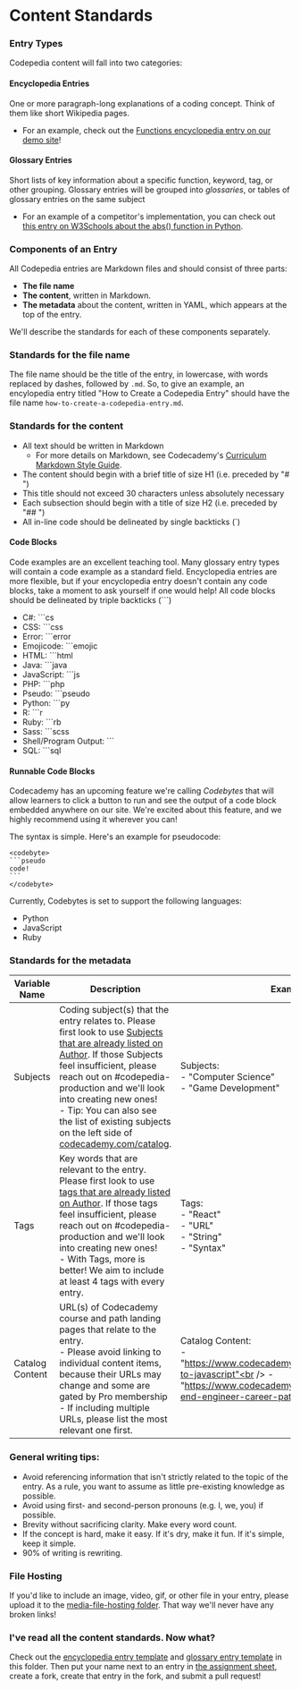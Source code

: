 # Content Standards

### Entry Types
Codepedia content will fall into two categories:

#### Encyclopedia Entries
One or more paragraph-long explanations of a coding concept. Think of them like short Wikipedia pages.
  - For an example, check out the [Functions encyclopedia entry on our demo site](https://codecademy.github.io/codepedia/entries/functions/)! 

#### Glossary Entries
Short lists of key information about a specific function, keyword, tag, or other grouping. Glossary entries will be grouped into _glossaries_, or tables of glossary entries on the same subject
  - For an example of a competitor's implementation, you can check out [this entry on W3Schools about the abs() function in Python](https://www.w3schools.com/python/ref_func_abs.asp).

### Components of an Entry

All Codepedia entries are Markdown files and should consist of three parts:

- **The file name**
- **The content**, written in Markdown.
- **The metadata** about the content, written in YAML, which appears at the top of the entry.

We'll describe the standards for each of these components separately.

### Standards for the file name 

The file name should be the title of the entry, in lowercase, with words replaced by dashes, followed by ``.md``. So, to give an example, an encylopedia entry titled "How to Create a Codepedia Entry" should have the file name ``how-to-create-a-codepedia-entry.md``. 

### Standards for the content 

- All text should be written in Markdown
  - For more details on Markdown, see Codecademy's [Curriculum Markdown Style Guide](http://curriculum-documentation.codecademy.com/content-guidelines/markdown-style-guide/).
- The content should begin with a brief title of size H1 (i.e. preceded by "# ")
- This title should not exceed 30 characters unless absolutely necessary
- Each subsection should begin with a title of size H2 (i.e. preceded by "## ")
- All in-line code should be delineated by single backticks (`)

#### Code Blocks
Code examples are an excellent teaching  tool. Many glossary entry types will contain a code example as a standard field. Encyclopedia entries are more flexible, but if your encyclopedia entry doesn't contain any code blocks, take a moment to ask yourself if one would help!
All code blocks should be delineated by triple backticks (```)
- C#: ```cs
- CSS: ```css
- Error: ```error
- Emojicode: ```emojic
- HTML: ```html
- Java: ```java
- JavaScript: ```js
- PHP: ```php
- Pseudo: ```pseudo
- Python: ```py
- R: ```r
- Ruby: ```rb
- Sass: ```scss
- Shell/Program Output: ```
- SQL: ```sql

#### Runnable Code Blocks
Codecademy has an upcoming feature we're calling _Codebytes_ that will allow learners to click a button to run and see the output of a code block embedded anywhere on our site. We're excited about this feature, and we highly recommend using it wherever you can!

The syntax is simple. Here's an example for pseudocode:

````pseudo
<codebyte>
```pseudo
code!
```
</codebyte>
````
Currently, Codebytes is set to support the following languages:
- Python
- JavaScript
- Ruby

### Standards for the metadata 

| Variable Name   | Description | Example |
|-----------------|-------------|---------|
| Subjects        | Coding subject(s) that the entry relates to. Please first look to use [Subjects that are already listed on Author](https://author.codecademy.com/browse/categories). If those Subjects feel insufficient, please reach out on #codepedia-production and we'll look into creating new ones!<br /> - Tip: You can also see the list of existing subjects on the left side of [codecademy.com/catalog](https://www.codecademy.com/catalog). | Subjects:<br /> - "Computer Science"<br /> - "Game Development" |
| Tags            | Key words that are relevant to the entry. Please first look to use [tags that are already listed on Author](https://author.codecademy.com/browse/tags). If those tags feel insufficient, please reach out on #codepedia-production and we'll look into creating new ones!<br /> - With Tags, more is better! We aim to include at least 4 tags with every entry. | Tags:<br /> - "React"<br />  - "URL"<br />    - "String"<br /> - "Syntax" |
| Catalog Content | URL(s) of Codecademy course and path landing pages that relate to the entry.<br /> - Please avoid linking to individual content items, because their URLs may change and some are gated by Pro membership<br /> - If including multiple URLs, please list the most relevant one first. | Catalog Content:<br /> - "https://www.codecademy.com/learn/introduction-to-javascript"<br /> - "https://www.codecademy.com/learn/paths/front-end-engineer-career-path" |      


### General writing tips:

- Avoid referencing information that isn't strictly related to the topic of the entry. As a rule, you want to assume as little pre-existing knowledge as possible. 
- Avoid using first- and second-person pronouns (e.g. I, we, you) if possible.
- Brevity without sacrificing clarity. Make every word count.
- If the concept is hard, make it easy. If it's dry, make it fun. If it's simple, keep it simple.
- 90% of writing is rewriting.

### File Hosting
If you'd like to include an image, video, gif, or other file in your entry, please upload it to the [media-file-hosting folder](https://github.com/Codecademy/codepedia-content/tree/main/media-file-hosting). That way we'll never have any broken links!

### I've read all the content standards. Now what?
Check out the [encyclopedia entry template](https://github.com/Codecademy/codepedia-content/blob/main/documentation/encyclopedia-entry-template.md) and  [glossary entry template](https://github.com/Codecademy/codepedia-content/blob/main/documentation/glossary-entry-template.md) in this folder. Then put your name next to an entry in [the assignment sheet](https://docs.google.com/spreadsheets/d/1e31MNRVTo5VijcuPFjqWymw8_A1BbShGEW_LuCqXZZA/edit#gid=0), create a fork, create that entry in the fork, and submit a pull request!
